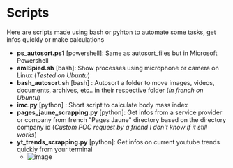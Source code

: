 # Scripts
Here are scripts made using bash or pyhton to automate some tasks, get infos quickly or make calculations

- **ps_autosort.ps1** [powershell]: Same as autosort_files but in Microsoft Powershell
- **amISpied.sh** [bash]: Show processes using microphone or camera on Linux (*Tested on Ubuntu*)
- **bash_autosort.sh** [bash] : Autosort a folder to move images, videos, documents, archives, etc.. in their respective folder (*In french on Ubuntu*)
- **imc.py** [python] : Short script to calculate body mass index 
- **pages_jaune_scrapping.py** [python]: Get infos from a service provider or company from french "Pages Jaune" directory based on the directory company id (*Custom POC request by a friend I don't know if it still works*)
- **yt_trends_scrapping.py** [python]: Get infos on current youtube trends quickly from your terminal
  - ![image](https://user-images.githubusercontent.com/56622131/207022806-f646c56b-a136-4c6c-814b-aaee0284dc6b.png)

